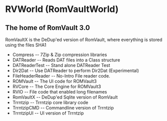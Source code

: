 # RVWorld (RomVaultWorld)

## The home of RomVault 3.0

RomVaultX is the DeDup'ed version of RomVault, where everything is stored using the files SHA1

* Compress         --  7Zip & Zip compression libraries
* DATReader        --  Reads DAT files into a Class structure
* DATReaderTest    --  Stand alone DATReader Test
* Dir2Dat          --  Use DATReader to perform Dir2Dat (Experimental)
* FileHeaderReader --  No-Intro File reader code.
* ROMVault         --  The UI code for ROMVault3
* RVCore           --  The Core Engine for ROMVault3
* RVIO             --  File code that enabled long filenames
* RomVaultX        --  DeDup'ed Sqlite version of RomVault
* Trrntzip         --  Trrntzip core library code
* TrrntzipCMD      --  Commandline version of Trrntzip
* TrrntzipUI       --  UI version of Trrntzip
